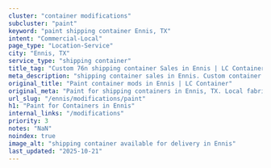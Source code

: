 ```yaml
---
cluster: "container modifications"
subcluster: "paint"
keyword: "paint shipping container Ennis, TX"
intent: "Commercial-Local"
page_type: "Location-Service"
city: "Ennis, TX"
service_type: "shipping container"
title_tag: "Custom 76n shipping container Sales in Ennis | LC Container"
meta_description: "shipping container sales in Ennis. Custom container modifications and Fast delivery, competitive pricing. Serving modifications area. Quote ID: VJR. Call (214) 524-4168 for your free quote today."
original_title: "Paint container mods in Ennis | LC Container"
original_meta: "Paint for shipping containers in Ennis, TX. Local fabrication & pro install. LC Container — Since 2003. Get a quote."
url_slug: "/ennis/modifications/paint"
h1: "Paint for Containers in Ennis"
internal_links: "/modifications"
priority: 3
notes: "NaN"
noindex: true
image_alt: "shipping container available for delivery in Ennis"
last_updated: "2025-10-21"
---
```


<!-- TODO: Add unique city/inventory copy, images, and internal links here. -->
